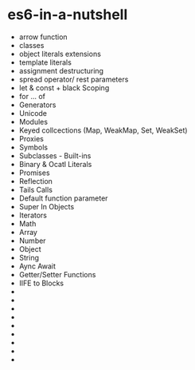 # es6-in-a-nutshell
+ arrow function
+ classes
+ object literals extensions
+ template literals
+ assignment destructuring
+ spread operator/ rest parameters
+ let & const + black Scoping
+ for ... of
+ Generators
+ Unicode
+ Modules
+ Keyed collcections (Map, WeakMap, Set, WeakSet)
+ Proxies
+ Symbols
+ Subclasses - Built-ins
+ Binary & Ocatl Literals
+ Promises
+ Reflection
+ Tails Calls
+ Default function parameter
+ Super In Objects
+ Iterators
+ Math
+ Array
+ Number
+ Object
+ String
+ Aync Await
+ Getter/Setter Functions
+ IIFE to Blocks
+ 
+ 
+ 
+ 
+ 
+ 
+ 
+ 
+ 


